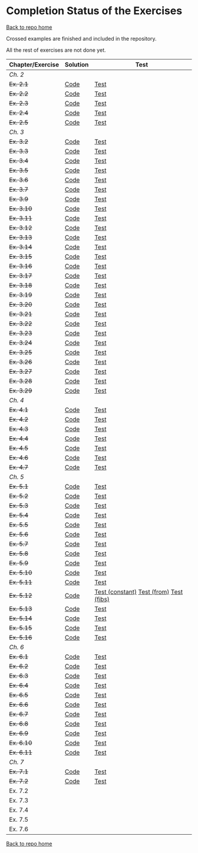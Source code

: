 # Completion Status of the Exercises

[Back to repo home](https://github.com/iht/fpinscala)

Crossed examples are finished and included in the repository.

All the rest of exercises are not done yet.

| **Chapter/Exercise** | **Solution** | **Test** |
| ---------------- | ---- | ---- | 
| *Ch. 2*          |      |      | 
| ~~Ex. 2.1~~| [Code](https://github.com/iht/fpinscala/blob/master/src/main/scala/chap02/ex01.scala) | [Test](https://github.com/iht/fpinscala/blob/master/src/test/scala/chap02/ex01Spec.scala)|
| ~~Ex. 2.2~~|[Code](https://github.com/iht/fpinscala/blob/master/src/main/scala/chap02/ex02.scala) | [Test](https://github.com/iht/fpinscala/blob/master/src/test/scala/chap02/ex02Spec.scala)|
| ~~Ex. 2.3~~|[Code](https://github.com/iht/fpinscala/blob/master/src/main/scala/chap02/ex03.scala) | [Test](https://github.com/iht/fpinscala/blob/master/src/test/scala/chap02/ex03Spec.scala)|
| ~~Ex. 2.4~~|[Code](https://github.com/iht/fpinscala/blob/master/src/main/scala/chap02/ex04.scala) | [Test](https://github.com/iht/fpinscala/blob/master/src/test/scala/chap02/ex04Spec.scala)|
| ~~Ex. 2.5~~|[Code](https://github.com/iht/fpinscala/blob/master/src/main/scala/chap02/ex05.scala) | [Test](https://github.com/iht/fpinscala/blob/master/src/test/scala/chap02/ex05Spec.scala)|
|*Ch. 3*            |      |      |
|~~Ex. 3.2~~ |[Code](https://github.com/iht/fpinscala/blob/master/src/main/scala/chap03/ex02.scala) | [Test](https://github.com/iht/fpinscala/blob/master/src/test/scala/chap03/ex02Spec.scala)|
|~~Ex. 3.3~~ |[Code](https://github.com/iht/fpinscala/blob/master/src/main/scala/chap03/ex03.scala) | [Test](https://github.com/iht/fpinscala/blob/master/src/test/scala/chap03/ex03Spec.scala)|
|~~Ex. 3.4~~ |[Code](https://github.com/iht/fpinscala/blob/master/src/main/scala/chap03/ex04.scala) | [Test](https://github.com/iht/fpinscala/blob/master/src/test/scala/chap03/ex04Spec.scala)|
|~~Ex. 3.5~~ |[Code](https://github.com/iht/fpinscala/blob/master/src/main/scala/chap03/ex05.scala) | [Test](https://github.com/iht/fpinscala/blob/master/src/test/scala/chap03/ex05Spec.scala)|
|~~Ex. 3.6~~ |[Code](https://github.com/iht/fpinscala/blob/master/src/main/scala/chap03/ex06.scala) | [Test](https://github.com/iht/fpinscala/blob/master/src/test/scala/chap03/ex06Spec.scala)|
|~~Ex. 3.7~~ |[Code](https://github.com/iht/fpinscala/blob/master/src/main/scala/chap03/ex07.scala) | [Test](https://github.com/iht/fpinscala/blob/master/src/test/scala/chap03/ex07Spec.scala)|
|~~Ex. 3.9~~ |[Code](https://github.com/iht/fpinscala/blob/master/src/main/scala/chap03/ex09.scala) | [Test](https://github.com/iht/fpinscala/blob/master/src/test/scala/chap03/ex09Spec.scala)|
|~~Ex. 3.10~~ |[Code](https://github.com/iht/fpinscala/blob/master/src/main/scala/chap03/ex10.scala) | [Test](https://github.com/iht/fpinscala/blob/master/src/test/scala/chap03/ex10Spec.scala)|
|~~Ex. 3.11~~ |[Code](https://github.com/iht/fpinscala/blob/master/src/main/scala/chap03/ex11.scala) | [Test](https://github.com/iht/fpinscala/blob/master/src/test/scala/chap03/ex11Spec.scala)|
|~~Ex. 3.12~~ |[Code](https://github.com/iht/fpinscala/blob/master/src/main/scala/chap03/ex12.scala) | [Test](https://github.com/iht/fpinscala/blob/master/src/test/scala/chap03/ex12Spec.scala)|
|~~Ex. 3.13~~ |[Code](https://github.com/iht/fpinscala/blob/master/src/main/scala/chap03/ex13.scala) | [Test](https://github.com/iht/fpinscala/blob/master/src/test/scala/chap03/ex13Spec.scala)|
|~~Ex. 3.14~~ |[Code](https://github.com/iht/fpinscala/blob/master/src/main/scala/chap03/ex14.scala) | [Test](https://github.com/iht/fpinscala/blob/master/src/test/scala/chap03/ex14Spec.scala)|
|~~Ex. 3.15~~ |[Code](https://github.com/iht/fpinscala/blob/master/src/main/scala/chap03/ex15.scala) | [Test](https://github.com/iht/fpinscala/blob/master/src/test/scala/chap03/ex15Spec.scala)|
| ~~Ex. 3.16~~ |[Code](https://github.com/iht/fpinscala/blob/master/src/main/scala/chap03/ex16.scala) | [Test](https://github.com/iht/fpinscala/blob/master/src/test/scala/chap03/ex16Spec.scala)|
| ~~Ex. 3.17~~ |[Code](https://github.com/iht/fpinscala/blob/master/src/main/scala/chap03/ex17.scala) | [Test](https://github.com/iht/fpinscala/blob/master/src/test/scala/chap03/ex17Spec.scala)|
| ~~Ex. 3.18~~  |[Code](https://github.com/iht/fpinscala/blob/master/src/main/scala/chap03/ex18.scala) | [Test](https://github.com/iht/fpinscala/blob/master/src/test/scala/chap03/ex18Spec.scala)|
| ~~Ex. 3.19~~  |[Code](https://github.com/iht/fpinscala/blob/master/src/main/scala/chap03/ex19.scala) | [Test](https://github.com/iht/fpinscala/blob/master/src/test/scala/chap03/ex19Spec.scala)|
| ~~Ex. 3.20~~  |[Code](https://github.com/iht/fpinscala/blob/master/src/main/scala/chap03/ex20.scala) | [Test](https://github.com/iht/fpinscala/blob/master/src/test/scala/chap03/ex20Spec.scala)|
| ~~Ex. 3.21~~  |[Code](https://github.com/iht/fpinscala/blob/master/src/main/scala/chap03/ex21.scala) | [Test](https://github.com/iht/fpinscala/blob/master/src/test/scala/chap03/ex21Spec.scala)|
| ~~Ex. 3.22~~ |[Code](https://github.com/iht/fpinscala/blob/master/src/main/scala/chap03/ex22.scala) | [Test](https://github.com/iht/fpinscala/blob/master/src/test/scala/chap03/ex22Spec.scala)|
| ~~Ex. 3.23~~ |[Code](https://github.com/iht/fpinscala/blob/master/src/main/scala/chap03/ex23.scala) | [Test](https://github.com/iht/fpinscala/blob/master/src/test/scala/chap03/ex23Spec.scala)|  
| ~~Ex. 3.24~~ |[Code](https://github.com/iht/fpinscala/blob/master/src/main/scala/chap03/ex24.scala) | [Test](https://github.com/iht/fpinscala/blob/master/src/test/scala/chap03/ex24Spec.scala)|  
| ~~Ex. 3.25~~ |[Code](https://github.com/iht/fpinscala/blob/master/src/main/scala/chap03/ex25.scala) | [Test](https://github.com/iht/fpinscala/blob/master/src/test/scala/chap03/ex25Spec.scala)|  
| ~~Ex. 3.26~~ |[Code](https://github.com/iht/fpinscala/blob/master/src/main/scala/chap03/ex26.scala) | [Test](https://github.com/iht/fpinscala/blob/master/src/test/scala/chap03/ex26Spec.scala)|  
| ~~Ex. 3.27~~  |[Code](https://github.com/iht/fpinscala/blob/master/src/main/scala/chap03/ex27.scala) | [Test](https://github.com/iht/fpinscala/blob/master/src/test/scala/chap03/ex27Spec.scala)|  
| ~~Ex. 3.28~~  |[Code](https://github.com/iht/fpinscala/blob/master/src/main/scala/chap03/ex28.scala) | [Test](https://github.com/iht/fpinscala/blob/master/src/test/scala/chap03/ex28Spec.scala)|  
| ~~Ex. 3.29~~  |[Code](https://github.com/iht/fpinscala/blob/master/src/main/scala/chap03/ex29.scala) | [Test](https://github.com/iht/fpinscala/blob/master/src/test/scala/chap03/ex29Spec.scala)|  
|*Ch. 4*            |      |      |
|~~Ex. 4.1~~ |[Code](https://github.com/iht/fpinscala/blob/master/src/main/scala/errorhandling/Option.scala) | [Test](https://github.com/iht/fpinscala/blob/master/src/test/scala/chap04/ex01Spec.scala)|  
|~~Ex. 4.2~~ |[Code](https://github.com/iht/fpinscala/blob/master/src/main/scala/chap04/ex02.scala) | [Test](https://github.com/iht/fpinscala/blob/master/src/test/scala/chap04/ex02Spec.scala)|  
|~~Ex. 4.3~~     |[Code](https://github.com/iht/fpinscala/blob/master/src/main/scala/chap04/ex03.scala) | [Test](https://github.com/iht/fpinscala/blob/master/src/test/scala/chap04/ex03Spec.scala)|  
|~~Ex. 4.4~~         |[Code](https://github.com/iht/fpinscala/blob/master/src/main/scala/chap04/ex04.scala) | [Test](https://github.com/iht/fpinscala/blob/master/src/test/scala/chap04/ex04Spec.scala)|  
|~~Ex. 4.5~~         |[Code](https://github.com/iht/fpinscala/blob/master/src/main/scala/chap04/ex05.scala) | [Test](https://github.com/iht/fpinscala/blob/master/src/test/scala/chap04/ex05Spec.scala)|  
|~~Ex. 4.6~~          |[Code](https://github.com/iht/fpinscala/blob/master/src/main/scala/errorhandling/Either.scala) | [Test](https://github.com/iht/fpinscala/blob/master/src/test/scala/chap04/ex06Spec.scala)|  
|~~Ex. 4.7~~          |[Code](https://github.com/iht/fpinscala/blob/master/src/main/scala/chap04/ex07.scala) | [Test](https://github.com/iht/fpinscala/blob/master/src/test/scala/chap04/ex07Spec.scala)|  
|*Ch. 5*            |      |      |
|~~Ex. 5.1~~          |[Code](https://github.com/iht/fpinscala/blob/master/src/main/scala/adt/stream.scala#L33) | [Test](https://github.com/iht/fpinscala/blob/master/src/test/scala/chap05/ex01Spec.scala)|  
|~~Ex. 5.2~~           |[Code](https://github.com/iht/fpinscala/blob/master/src/main/scala/adt/stream.scala#L46) | [Test](https://github.com/iht/fpinscala/blob/master/src/test/scala/chap05/ex02Spec.scala)|  
|~~Ex. 5.3~~           |[Code](https://github.com/iht/fpinscala/blob/master/src/main/scala/adt/stream.scala#L93) | [Test](https://github.com/iht/fpinscala/blob/master/src/test/scala/chap05/ex03Spec.scala)|
|~~Ex. 5.4~~           |[Code](https://github.com/iht/fpinscala/blob/master/src/main/scala/adt/stream.scala#L107) | [Test](https://github.com/iht/fpinscala/blob/master/src/test/scala/chap05/ex04Spec.scala)|  
|~~Ex. 5.5~~           |[Code](https://github.com/iht/fpinscala/blob/master/src/main/scala/adt/stream.scala#L121) | [Test](https://github.com/iht/fpinscala/blob/master/src/test/scala/chap05/ex03Spec.scala)|
|~~Ex. 5.6~~           |[Code](https://github.com/iht/fpinscala/blob/master/src/main/scala/adt/stream.scala#L133) | [Test](https://github.com/iht/fpinscala/blob/master/src/test/scala/chap05/ex06Spec.scala)|
|~~Ex. 5.7~~ |[Code](https://github.com/iht/fpinscala/blob/master/src/main/scala/adt/stream.scala#L138) | [Test](https://github.com/iht/fpinscala/blob/master/src/test/scala/chap05/ex07Spec.scala)|
|~~Ex. 5.8~~   |[Code](https://github.com/iht/fpinscala/blob/master/src/main/scala/adt/stream.scala#L172) | [Test](https://github.com/iht/fpinscala/blob/master/src/test/scala/chap05/ex08Spec.scala)| 
|~~Ex. 5.9~~      |[Code](https://github.com/iht/fpinscala/blob/master/src/main/scala/adt/stream.scala#L175) | [Test](https://github.com/iht/fpinscala/blob/master/src/test/scala/chap05/ex09Spec.scala)| 
|~~Ex. 5.10~~       |[Code](https://github.com/iht/fpinscala/blob/master/src/main/scala/adt/stream.scala#L178) | [Test](https://github.com/iht/fpinscala/blob/master/src/test/scala/chap05/ex10Spec.scala)|   
|~~Ex. 5.11~~       |[Code](https://github.com/iht/fpinscala/blob/master/src/main/scala/adt/stream.scala#L185) | [Test](https://github.com/iht/fpinscala/blob/master/src/test/scala/chap05/ex11Spec.scala)|   
|~~Ex. 5.12~~       |[Code](https://github.com/iht/fpinscala/blob/master/src/main/scala/adt/stream.scala#L193) | [Test (constant)](https://github.com/iht/fpinscala/blob/master/src/test/scala/chap05/ex08Spec.scala) [Test (from)](https://github.com/iht/fpinscala/blob/master/src/test/scala/chap05/ex09Spec.scala) [Test (fibs)](https://github.com/iht/fpinscala/blob/master/src/test/scala/chap05/ex10Spec.scala)|   
|~~Ex. 5.13~~       |[Code](https://github.com/iht/fpinscala/blob/master/src/main/scala/chap05/ex13.scala) | [Test](https://github.com/iht/fpinscala/blob/master/src/test/scala/chap05/ex13Spec.scala)|   
|~~Ex. 5.14~~        |[Code](https://github.com/iht/fpinscala/blob/master/src/main/scala/chap05/ex14.scala) | [Test](https://github.com/iht/fpinscala/blob/master/src/test/scala/chap05/ex14Spec.scala)|   
|~~Ex. 5.15~~           |[Code](https://github.com/iht/fpinscala/blob/master/src/main/scala/chap05/ex15.scala) | [Test](https://github.com/iht/fpinscala/blob/master/src/test/scala/chap05/ex15Spec.scala)|   
|~~Ex. 5.16~~           |[Code](https://github.com/iht/fpinscala/blob/master/src/main/scala/chap05/ex16.scala) | [Test](https://github.com/iht/fpinscala/blob/master/src/test/scala/chap05/ex16Spec.scala)|   
|*Ch. 6*            |      |      |
|~~Ex. 6.1~~    |[Code](https://github.com/iht/fpinscala/blob/master/src/main/scala/rng/rng.scala#L45) | [Test](https://github.com/iht/fpinscala/blob/master/src/test/scala/chap06/ex01Spec.scala)|   
|~~Ex. 6.2~~    |[Code](https://github.com/iht/fpinscala/blob/master/src/main/scala/rng/rng.scala#L58) | [Test](https://github.com/iht/fpinscala/blob/master/src/test/scala/chap06/ex02Spec.scala)|   
|~~Ex. 6.3~~     |[Code](https://github.com/iht/fpinscala/blob/master/src/main/scala/rng/rng.scala#L67) | [Test](https://github.com/iht/fpinscala/blob/master/src/test/scala/chap06/ex03Spec.scala)|   
|~~Ex. 6.4~~     |[Code](https://github.com/iht/fpinscala/blob/master/src/main/scala/rng/rng.scala#L88) | [Test](https://github.com/iht/fpinscala/blob/master/src/test/scala/chap06/ex04Spec.scala)|   
|~~Ex. 6.5~~         |[Code](https://github.com/iht/fpinscala/blob/master/src/main/scala/rng/rng.scala#L120) | [Test](https://github.com/iht/fpinscala/blob/master/src/test/scala/chap06/ex05Spec.scala)|   
|~~Ex. 6.6~~         |[Code](https://github.com/iht/fpinscala/blob/master/src/main/scala/rng/rng.scala#L125) | [Test](https://github.com/iht/fpinscala/blob/master/src/test/scala/chap06/ex06Spec.scala)|   
|~~Ex. 6.7~~           |[Code](https://github.com/iht/fpinscala/blob/master/src/main/scala/rng/rng.scala#L135) | [Test](https://github.com/iht/fpinscala/blob/master/src/test/scala/chap06/ex07Spec.scala)|   
|~~Ex. 6.8~~           |[Code](https://github.com/iht/fpinscala/blob/master/src/main/scala/rng/rng.scala#L159) | [Test](https://github.com/iht/fpinscala/blob/master/src/test/scala/chap06/ex08Spec.scala)|   
|~~Ex. 6.9~~             |[Code](https://github.com/iht/fpinscala/blob/master/src/main/scala/rng/rng.scala#L179) | [Test](https://github.com/iht/fpinscala/blob/master/src/test/scala/chap06/ex09Spec.scala)|   
|~~Ex. 6.10~~               |[Code](https://github.com/iht/fpinscala/blob/master/src/main/scala/rng/rng.scala#L199) | [Test](https://github.com/iht/fpinscala/blob/master/src/test/scala/chap06/ex10Spec.scala)|   
|~~Ex. 6.11~~ | [Code](https://github.com/iht/fpinscala/blob/master/src/main/scala/rng/rng.scala#L261) | [Test](https://github.com/iht/fpinscala/blob/master/src/test/scala/chap06/ex11Spec.scala)|   
|*Ch. 7*|      |      |
|~~Ex. 7.1~~| [Code](https://github.com/iht/fpinscala/blob/master/src/main/scala/chap07/parallel.scala#L70) | [Test](https://github.com/iht/fpinscala/blob/master/src/test/scala/chap07/ParSpec.scala#L102)|   
|~~Ex. 7.2~~        | [Code](https://github.com/iht/fpinscala/blob/master/src/main/scala/chap07/parallel.scala#L32) | [Test](https://github.com/iht/fpinscala/blob/master/src/test/scala/chap07/ParSpec.scala#L35)|
|Ex. 7.2            |      |      |
|Ex. 7.3            |      |      |
|Ex. 7.4            |      |      |
|Ex. 7.5            |      |      |
|Ex. 7.6            |      |      |


[Back to repo home](https://github.com/iht/fpinscala)

